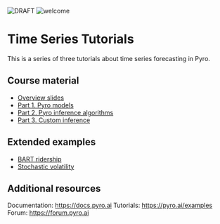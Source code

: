 ![DRAFT](https://img.shields.io/badge/status-DRAFT-red.svg)
![welcome](https://img.shields.io/badge/contributions-welcome-green.svg)

# Time Series Tutorials

This is a series of three tutorials about time series forecasting in Pyro.

## Course material

- [Overview slides](https://docs.google.com/presentation/d/1vZFRqvheo_qImvFedxQhNHSwm5vlrG82c2i2sU7dcyE/edit?usp=sharing)
- [Part 1. Pyro models](https://github.com/pyro-ppl/sandbox/blob/master/2019-08-time-series/part_i_models.ipynb)
- [Part 2. Pyro inference algorithms](https://github.com/pyro-ppl/sandbox/blob/master/2019-08-time-series/part_ii_inference.ipynb)
- [Part 3. Custom inference](https://github.com/pyro-ppl/sandbox/blob/master/2019-08-time-series/part_iii_custom.ipynb)

## Extended examples

- [BART ridership](https://github.com/pyro-ppl/sandbox/pull/3)
- [Stochastic volatility](https://github.com/pyro-ppl/sandbox/pull/4)

## Additional resources

Documentation: https://docs.pyro.ai
Tutorials: https://pyro.ai/examples
Forum: https://forum.pyro.ai
